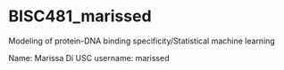 # BISC481_marissed
Modeling of protein-DNA binding specificity/Statistical machine learning

Name: Marissa Di
USC username: marissed

